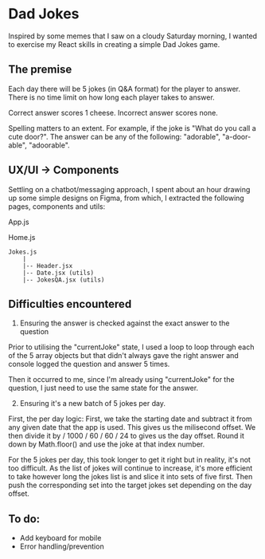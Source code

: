 # Dad Jokes

Inspired by some memes that I saw on a cloudy Saturday morning, I wanted to exercise my React skills in creating a simple Dad Jokes game. 

## The premise

Each day there will be 5 jokes (in Q&A format) for the player to answer. There is no time limit on how long each player takes to answer.

Correct answer scores 1 cheese. Incorrect answer scores none. 

Spelling matters to an extent. For example, if the joke is "What do you call a cute door?". The answer can be any of the following: "adorable", "a-door-able", "adoorable".

## UX/UI -> Components

Settling on a chatbot/messaging approach, I spent about an hour drawing up some simple designs on Figma, from which, I extracted the following pages, components and utils:

App.js

Home.js

```
Jokes.js
    |
    |-- Header.jsx
    |-- Date.jsx (utils)
    |-- JokesQA.jsx (utils)
```

## Difficulties encountered

1. Ensuring the answer is checked against the exact answer to the question

Prior to utilising the "currentJoke" state, I used a loop to loop through each of the 5 array objects but that didn't always gave the right answer and console logged the question and answer 5 times. 

Then it occurred to me, since I'm already using "currentJoke" for the question, I just need to use the same state for the answer.  

2. Ensuring it's a new batch of 5 jokes per day. 

First, the per day logic: First, we take the starting date and subtract it from any given date that the app is used. This gives us the milisecond offset. We then divide it by / 1000 / 60 / 60 / 24 to gives us the day offset. Round it down by Math.floor() and use the joke at that index number. 

For the 5 jokes per day, this took longer to get it right but in reality, it's not too difficult. As the list of jokes will continue to increase, it's more efficient to take however long the jokes list is and slice it into sets of five first. Then push the corresponding set into the target jokes set depending on the day offset. 


## To do:
- Add keyboard for mobile
- Error handling/prevention